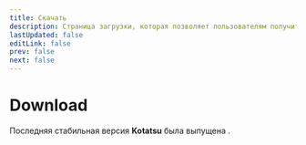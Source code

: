 ```yaml
---
title: Скачать
description: Страница загрузки, которая позволяет пользователям получить доступ к последней версии приложения и установить её.
lastUpdated: false
editLink: false
prev: false
next: false
---
```


<script setup>
import DownloadButtons from "@theme/components/DownloadButtons.vue";
import ReleaseDate from "@theme/components/ReleaseDate.vue";
import Changelog from "@theme/components/Changelog.vue";
</script>

# Download

Последняя стабильная версия **Kotatsu** была выпущена **<ReleaseDate type="stable" />**.

<DownloadButtons />

<Changelog type="stable" />
